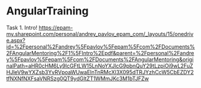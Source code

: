 # AngularTraining


Task 1. Intro!
https://epam-my.sharepoint.com/personal/andrey_pavlov_epam_com/_layouts/15/onedrive.aspx?id=%2Fpersonal%2Fandrey%5Fpavlov%5Fepam%5Fcom%2FDocuments%2FAngularMentoring%2F1%5FIntro%2Epdf&parent=%2Fpersonal%2Fandrey%5Fpavlov%5Fepam%5Fcom%2FDocuments%2FAngularMentoring&originalPath=aHR0cHM6Ly9lcGFtLW15LnNoYXJlcG9pbnQuY29tLzpiOi9wL2FuZHJleV9wYXZsb3YvRVpoaWUwaElnTnRMcXl3X095dTRJYzhCcW5CbEZDY2tfNXNfNXFsaVNRSzg0QT9ydGltZT1WMmJKc3M1bTJFZw

